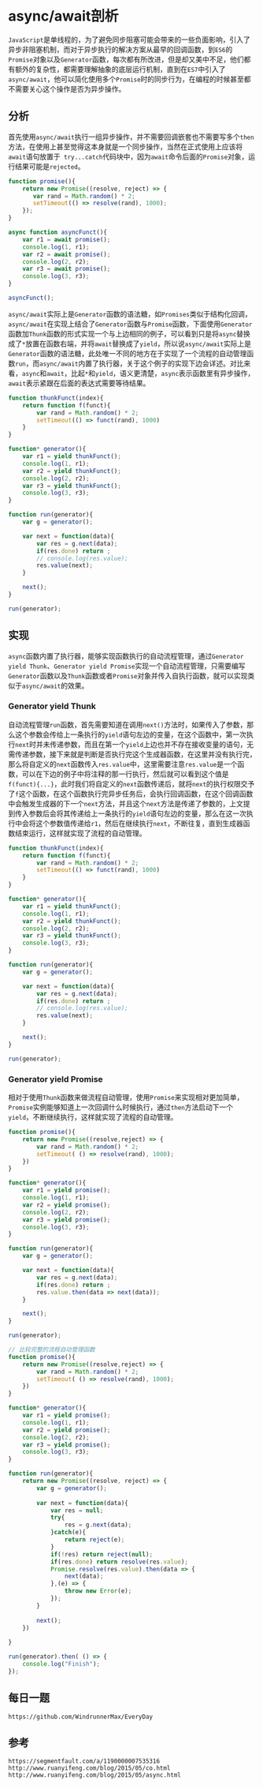 # async/await剖析
`JavaScript`是单线程的，为了避免同步阻塞可能会带来的一些负面影响，引入了异步非阻塞机制，而对于异步执行的解决方案从最早的回调函数，到`ES6`的`Promise`对象以及`Generator`函数，每次都有所改进，但是却又美中不足，他们都有额外的复杂性，都需要理解抽象的底层运行机制，直到在`ES7`中引入了`async/await`，他可以简化使用多个`Promise`时的同步行为，在编程的时候甚至都不需要关心这个操作是否为异步操作。

## 分析
首先使用`async/await`执行一组异步操作，并不需要回调嵌套也不需要写多个`then`方法，在使用上甚至觉得这本身就是一个同步操作，当然在正式使用上应该将`await`语句放置于` try...catch`代码块中，因为`await`命令后面的`Promise`对象，运行结果可能是`rejected`。

```javascript
function promise(){
    return new Promise((resolve, reject) => {
       var rand = Math.random() * 2; 
       setTimeout(() => resolve(rand), 1000);
    });
}

async function asyncFunct(){
    var r1 = await promise();
    console.log(1, r1);
    var r2 = await promise();
    console.log(2, r2);
    var r3 = await promise();
    console.log(3, r3);
}

asyncFunct();
```
`async/await`实际上是`Generator`函数的语法糖，如`Promises`类似于结构化回调，`async/await`在实现上结合了`Generator`函数与`Promise`函数，下面使用`Generator`函数加`Thunk`函数的形式实现一个与上边相同的例子，可以看到只是将`async`替换成了`*`放置在函数右端，并将`await`替换成了`yield`，所以说`async/await`实际上是`Generator`函数的语法糖，此处唯一不同的地方在于实现了一个流程的自动管理函数`run`，而`async/await`内置了执行器，关于这个例子的实现下边会详述。对比来看，`async`和`await`，比起`*`和`yield`，语义更清楚，`async`表示函数里有异步操作，`await`表示紧跟在后面的表达式需要等待结果。

```javascript
function thunkFunct(index){
    return function f(funct){
        var rand = Math.random() * 2;
        setTimeout(() => funct(rand), 1000)
    }
}

function* generator(){ 
    var r1 = yield thunkFunct();
    console.log(1, r1);
    var r2 = yield thunkFunct();
    console.log(2, r2);
    var r3 = yield thunkFunct();
    console.log(3, r3);
}

function run(generator){
    var g = generator();

    var next = function(data){
        var res = g.next(data);
        if(res.done) return ;
        // console.log(res.value);
        res.value(next);
    }

    next();
}

run(generator);
```

## 实现
`async`函数内置了执行器，能够实现函数执行的自动流程管理，通过`Generator yield Thunk`、`Generator yield Promise`实现一个自动流程管理，只需要编写`Generator`函数以及`Thunk`函数或者`Promise`对象并传入自执行函数，就可以实现类似于`async/await`的效果。

### Generator yield Thunk

自动流程管理`run`函数，首先需要知道在调用`next()`方法时，如果传入了参数，那么这个参数会传给上一条执行的`yield`语句左边的变量，在这个函数中，第一次执行`next`时并未传递参数，而且在第一个`yield`上边也并不存在接收变量的语句，无需传递参数，接下来就是判断是否执行完这个生成器函数，在这里并没有执行完，那么将自定义的`next`函数传入`res.value`中，这里需要注意`res.value`是一个函数，可以在下边的例子中将注释的那一行执行，然后就可以看到这个值是`f(funct){...}`，此时我们将自定义的`next`函数传递后，就将`next`的执行权限交予了`f`这个函数，在这个函数执行完异步任务后，会执行回调函数，在这个回调函数中会触发生成器的下一个`next`方法，并且这个`next`方法是传递了参数的，上文提到传入参数后会将其传递给上一条执行的`yield`语句左边的变量，那么在这一次执行中会将这个参数值传递给`r1`，然后在继续执行`next`，不断往复，直到生成器函数结束运行，这样就实现了流程的自动管理。

```javascript
function thunkFunct(index){
    return function f(funct){
        var rand = Math.random() * 2;
        setTimeout(() => funct(rand), 1000)
    }
}

function* generator(){ 
    var r1 = yield thunkFunct();
    console.log(1, r1);
    var r2 = yield thunkFunct();
    console.log(2, r2);
    var r3 = yield thunkFunct();
    console.log(3, r3);
}

function run(generator){
    var g = generator();

    var next = function(data){
        var res = g.next(data);
        if(res.done) return ;
        // console.log(res.value);
        res.value(next);
    }

    next();
}

run(generator);
```

### Generator yield Promise

相对于使用`Thunk`函数来做流程自动管理，使用`Promise`来实现相对更加简单，`Promise`实例能够知道上一次回调什么时候执行，通过`then`方法启动下一个`yield`，不断继续执行，这样就实现了流程的自动管理。

```javascript
function promise(){
    return new Promise((resolve,reject) => {
        var rand = Math.random() * 2;
        setTimeout( () => resolve(rand), 1000);
    })
}

function* generator(){ 
    var r1 = yield promise();
    console.log(1, r1);
    var r2 = yield promise();
    console.log(2, r2);
    var r3 = yield promise();
    console.log(3, r3);
}

function run(generator){
    var g = generator();

    var next = function(data){
        var res = g.next(data);
        if(res.done) return ;
        res.value.then(data => next(data));
    }

    next();
}

run(generator);
```

```javascript
// 比较完整的流程自动管理函数
function promise(){
    return new Promise((resolve,reject) => {
        var rand = Math.random() * 2;
        setTimeout( () => resolve(rand), 1000);
    })
}

function* generator(){ 
    var r1 = yield promise();
    console.log(1, r1);
    var r2 = yield promise();
    console.log(2, r2);
    var r3 = yield promise();
    console.log(3, r3);
}

function run(generator){
    return new Promise((resolve, reject) => {
        var g = generator();
        
        var next = function(data){
            var res = null;
            try{
                res = g.next(data);
            }catch(e){
                return reject(e);
            }
            if(!res) return reject(null);
            if(res.done) return resolve(res.value);
            Promise.resolve(res.value).then(data => {
                next(data);
            },(e) => {
                throw new Error(e);
            });
        }
        
        next();
    })
   
}

run(generator).then( () => {
    console.log("Finish");
});
```



## 每日一题

```
https://github.com/WindrunnerMax/EveryDay
```

## 参考

```
https://segmentfault.com/a/1190000007535316
http://www.ruanyifeng.com/blog/2015/05/co.html
http://www.ruanyifeng.com/blog/2015/05/async.html
```

